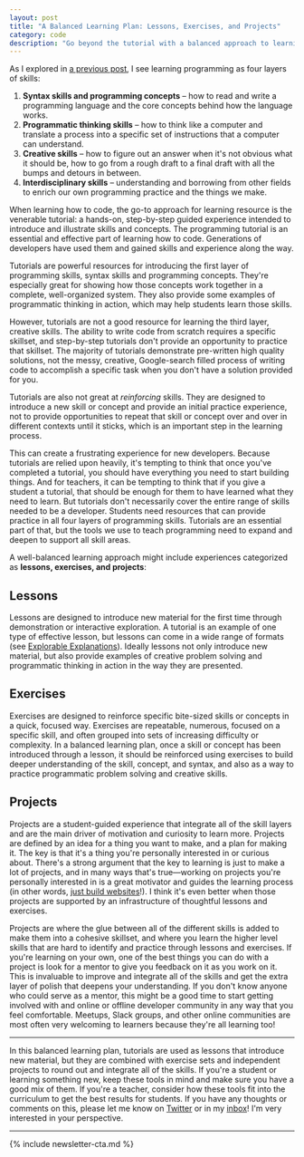```yaml
---
layout: post
title: "A Balanced Learning Plan: Lessons, Exercises, and Projects"
category: code
description: "Go beyond the tutorial with a balanced approach to learning programming."
---
```


As I explored in [a previous post](/the-four-layers-of-programming-skills/), I see learning programming as four layers of skills:

1. **Syntax skills and programming concepts** – how to read and write a programming language and the core concepts behind how the language works.
2. **Programmatic thinking skills** – how to think like a computer and translate a process into a specific set of instructions that a computer can understand.
3. **Creative skills** – how to figure out an answer when it's not obvious what it should be, how to go from a rough draft to a final draft with all the bumps and detours in between.
4. **Interdisciplinary skills** – understanding and borrowing from other fields to enrich our own programming practice and the things we make.

When learning how to code, the go-to approach for learning resource is the venerable tutorial: a hands-on, step-by-step guided experience intended to introduce and illustrate skills and concepts. The programming tutorial is an essential and effective part of learning how to code. Generations of developers have used them and gained skills and experience along the way.

Tutorials are powerful resources for introducing the first layer of programming skills, syntax skills and programming concepts. They're especially great for showing how those concepts work together in a complete, well-organized system. They also provide some examples of programmatic thinking in action, which may help students learn those skills.

However, tutorials are not a good resource for learning the third layer, creative skills. The ability to write code from scratch requires a specific skillset, and step-by-step tutorials don't provide an opportunity to practice that skillset. The majority of tutorials demonstrate pre-written high quality solutions, not the messy, creative, Google-search filled process of writing code to accomplish a specific task when you don't have a solution provided for you.

Tutorials are also not great at _reinforcing_ skills. They are designed to introduce a new skill or concept and provide an initial practice experience, not to provide opportunities to repeat that skill or concept over and over in different contexts until it sticks, which is an important step in the learning process.

This can create a frustrating experience for new developers. Because tutorials are relied upon heavily, it's tempting to think that once you've completed a tutorial, you should have everything you need to start building things. And for teachers, it can be tempting to think that if you give a student a tutorial, that should be enough for them to have learned what they need to learn. But tutorials don't necessarily cover the entire range of skills needed to be a developer. Students need resources that can provide practice in all four layers of programming skills. Tutorials are an essential part of that, but the tools we use to teach programming need to expand and deepen to support all skill areas.

A well-balanced learning approach might include experiences categorized as **lessons, exercises, and projects**:

## Lessons

Lessons are designed to introduce new material for the first time through demonstration or interactive exploration. A tutorial is an example of one type of effective lesson, but lessons can come in a wide range of formats (see [Explorable Explanations](http://explorabl.es)). Ideally lessons not only introduce new material, but also provide examples of creative problem solving and programmatic thinking in action in the way they are presented.

## Exercises

Exercises are designed to reinforce specific bite-sized skills or concepts in a quick, focused way. Exercises are repeatable, numerous, focused on a specific skill, and often grouped into sets of increasing difficulty or complexity. In a balanced learning plan, once a skill or concept has been introduced through a lesson, it should be reinforced using exercises to build deeper understanding of the skill, concept, and syntax, and also as a way to practice programmatic problem solving and creative skills.

## Projects

Projects are a student-guided experience that integrate all of the skill layers and are the main driver of motivation and curiosity to learn more. Projects are defined by an idea for a thing you want to make, and a plan for making it. The key is that it's a thing you're personally interested in or curious about. There's a strong argument that the key to learning is just to make a lot of projects, and in many ways that's true—working on projects you're personally interested in is a great motivator and guides the learning process (in other words, [just build websites](https://github.com/melanierichards/just-build-websites)!). I think it's even better when those projects are supported by an infrastructure of thoughtful lessons and exercises.

Projects are where the glue between all of the different skills is added to make them into a cohesive skillset, and where you learn the higher level skills that are hard to identify and practice through lessons and exercises. If you're learning on your own, one of the best things you can do with a project is look for a mentor to give you feedback on it as you work on it. This is invaluable to improve and integrate all of the skills and get the extra layer of polish that deepens your understanding. If you don't know anyone who could serve as a mentor, this might be a good time to start getting involved with and online or offline developer community in any way that you feel comfortable. Meetups, Slack groups, and other online communities are most often very welcoming to learners because they're all learning too!

---

In this balanced learning plan, tutorials are used as lessons that introduce new material, but they are combined with exercise sets and independent projects to round out and integrate all of the skills. If you're a student or learning something new, keep these tools in mind and make sure you have a good mix of them. If you're a teacher, consider how these tools fit into the curriculum to get the best results for students. If you have any thoughts or comments on this, please let me know on [Twitter](http://twitter.com/kev_mcg) or in my [inbox](mailto:kevin@sandcastle.co)! I'm very interested in your perspective.

---

{% include newsletter-cta.md %}
